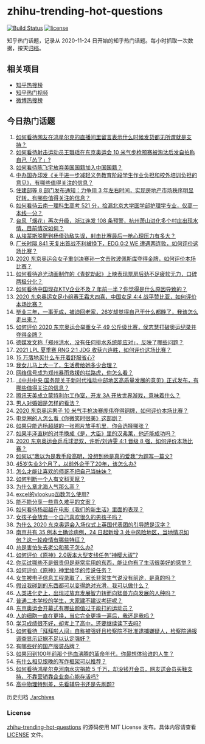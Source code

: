# zhihu-trending-hot-questions

[![Build Status](https://github.com/justjavac/zhihu-trending-hot-questions/workflows/ci/badge.svg?branch=master)](https://github.com/justjavac/zhihu-trending-hot-questions/actions)
[![license](https://img.shields.io/github/license/justjavac/zhihu-trending-hot-questions)](https://github.com/justjavac/zhihu-trending-hot-questions/blob/master/LICENSE)

知乎热门话题，记录从 2020-11-24 日开始的知乎热门话题。每小时抓取一次数据，按天[归档](./archives)。

## 相关项目

- [知乎热搜榜](https://github.com/justjavac/zhihu-trending-top-search)
- [知乎热门视频](https://github.com/justjavac/zhihu-trending-hot-video)
- [微博热搜榜](https://github.com/justjavac/weibo-trending-hot-search)

## 今日热门话题

<!-- BEGIN -->
<!-- 最后更新时间 Sun Jul 25 2021 05:01:19 GMT+0800 (China Standard Time) -->

1. [如何看待网友在鸿星尔克的直播间里留言表示什么时候发货都无所谓就是支持？](https://www.zhihu.com/question/474386080)
1. [如何看待射击运动员王璐瑶在东京奥运会 10
   米气步枪预赛被淘汰后发自拍称自己「怂了」?](https://www.zhihu.com/question/474563492)
1. [如何看待陈飞宇放弃美国国籍加入中国国籍？](https://www.zhihu.com/question/474648421)
1. [中办国办印发《关于进一步减轻义务教育阶段学生作业负担和校外培训负担的意见》，有哪些值得关注的信息？](https://www.zhihu.com/question/474676101)
1. [住建部等 8 部门发布通知：力争用 3
   年左右时间，实现房地产市场秩序明显好转，有哪些值得关注的信息？](https://www.zhihu.com/question/474230030)
1. [如何看待云南一理科生高考 521
   分，捡漏北京大学医学部护理学专业，仅高一本线一分？](https://www.zhihu.com/question/473821513)
1. [台风「烟花」再次升级，浙江连发 108
   条预警，杭州萧山进化多个村庄出现水情，目前情况如何？](https://www.zhihu.com/question/474539445)
1. [从埃蒙斯脱靶到杨倩劲敌失误，射击比赛最后一枪心理压力有多大？](https://www.zhihu.com/question/474559012)
1. [厂长时隔 841 天复出首战不利被换下，EDG 0:2 WE
   遭遇两连败，如何评价这场比赛？](https://www.zhihu.com/question/474676020)
1. [2020
   东京奥运会女子重剑决赛孙一文击败波佩斯库夺得金牌，如何评价本场比赛？](https://www.zhihu.com/question/474684536)
1. [如何看待追光动画制作的《青蛇劫起》上映表现票房后劲不足疲软无力，口碑两极分化？](https://www.zhihu.com/question/474561301)
1. [如何看待中国现存KTV企业不及 7
   年前一半？你觉得是什么原因导致的？](https://www.zhihu.com/question/473902989)
1. [2020 东京奥运女足小组赛王霜大四喜，中国女足 4:4
   战平赞比亚，如何评价本场比赛？](https://www.zhihu.com/question/474637478)
1. [毕业三年，一事无成，被迫回老家，26岁却觉得自己干什么都晚了，我该怎么走出来？](https://www.zhihu.com/question/302335564)
1. [如何评价 2020 东京奥运会举重女子 49
   公斤级比赛，侯志慧打破奥运纪录并夺得金牌？](https://www.zhihu.com/question/474595812)
1. [德媒发文称「郑州洪水，没有任何排水系统能应对」，反映了哪些问题？](https://www.zhihu.com/question/474264183)
1. [2021 LPL 夏季赛 RNG 2:1 JDG
   收获六连胜，如何评价这场比赛？](https://www.zhihu.com/question/474652828)
1. [15 万落地买什么车开着舒服省心?](https://www.zhihu.com/question/441839447)
1. [我女儿马上大一了，生活费给她多少合理？](https://www.zhihu.com/question/470906807)
1. [网络信号成为郑州暴雨救援的拦路虎，你怎么看？](https://www.zhihu.com/question/473805337)
1. [《中共中央
   国务院关于新时代推动中部地区高质量发展的意见》正式发布，有哪些值得关注的信息？](https://www.zhihu.com/question/474037359)
1. [腾讯天美成立蒙特利尔工作室，开发 3A 开放世界游戏，意味着什么？](https://www.zhihu.com/question/473379906)
1. [男人对婚姻是怎样的看法？](https://www.zhihu.com/question/457019241)
1. [2020 东京奥运男子 10
   米气手枪决赛庞伟夺得铜牌，如何评价本场比赛？](https://www.zhihu.com/question/474619854)
1. [电竞圈的人怎么看《你微笑时很美》这部剧？](https://www.zhihu.com/question/466744188)
1. [如果只能选杨超越的一张照片放手机里，你会选择哪张？](https://www.zhihu.com/question/474600344)
1. [如果半泽直树的对手换成《是，大臣》里的汉弗莱，他还能成功吗？](https://www.zhihu.com/question/435120521)
1. [2020 东京奥运会乒乓球混双，许昕/刘诗雯 4:1 晋级 8
   强，如何评价本场比赛？](https://www.zhihu.com/question/474584982)
1. [如何以“我以为是我手段高明，没想到他是真的爱我”为题写一篇文?](https://www.zhihu.com/question/466644698)
1. [45岁失业3个月了，以前外企干了20年，该怎么办?](https://www.zhihu.com/question/453104891)
1. [怎么才能让喜欢的师哥不把自己当妹妹？](https://www.zhihu.com/question/470081086)
1. [如何判断一个人有文科天赋？](https://www.zhihu.com/question/438266130)
1. [为什么章北海人气那么高？](https://www.zhihu.com/question/468915692)
1. [excel的vlookup函数怎么使用?](https://www.zhihu.com/question/29178585)
1. [能不能分享一些意久难平的文案？](https://www.zhihu.com/question/461769273)
1. [如何看待杨超越在电影《我们的新生活》里面的表现？](https://www.zhihu.com/question/474120689)
1. [女孩子会放弃一个自己喜欢很久的男孩子吗？](https://www.zhihu.com/question/464730953)
1. [为什么 2020 东京奥运会入场仪式上英国代表团的引导牌是汉字？](https://www.zhihu.com/question/474354660)
1. [南京共有 35 例本土确诊病例，24 日起新增 3
   处中风险地区，当地情况如何？这一轮疫情有哪些特征？](https://www.zhihu.com/question/473973235)
1. [总是害怕失去老公和孩子怎么办?](https://www.zhihu.com/question/474097893)
1. [如何评价《原神》2.0版本大型支线任务“神樱大祓”?](https://www.zhihu.com/question/473856350)
1. [你买过哪些不是很贵但是非常实用的东西，能让你有了生活很美好的感觉？](https://www.zhihu.com/question/24408055)
1. [如何评价《原神》神里绫华的传说任务？](https://www.zhihu.com/question/473753669)
1. [女生被电子信息工程录取了，家长非常生气说没有前途，是真的吗？](https://www.zhihu.com/question/416930911)
1. [假设我碰到的东西都可以变得绝对光滑，我可以做什么？](https://www.zhihu.com/question/449145769)
1. [人类进化史上，出现过放弃发展智力转而向猛兽方向发展的人种吗？](https://www.zhihu.com/question/472489699)
1. [普通二本学校的学生，大家建不建议考研呢？](https://www.zhihu.com/question/461248842)
1. [东京奥运会开幕式有哪些颜值过于能打的运动员？](https://www.zhihu.com/question/474356978)
1. [人的细胞一直在更换，当它完全更换一遍后，我还是我吗？](https://www.zhihu.com/question/473957583)
1. [学习成绩很不好，却考上了高中，还要继续读下去吗?](https://www.zhihu.com/question/474572734)
1. [如何看待「拜拜啦人间」自称被强奸且检察院不批准逮捕嫌疑人，检察院通报调查显示证据不足以认定强奸？](https://www.zhihu.com/question/473129165)
1. [有哪些好的国产服装品牌？](https://www.zhihu.com/question/22012673)
1. [如果回到100年前那个热血沸腾的革命年代，你最想体验谁的人生？](https://www.zhihu.com/question/460118166)
1. [有什么相见恨晚的写作框架可以推荐？](https://www.zhihu.com/question/472699569)
1. [如何看待鸿星尔克河南水灾捐款 5
   千万，却没钱开会员，网友送会员买鞋支持，不靠营销靠企业良心能存活吗?](https://www.zhihu.com/question/474120928)
1. [高中物理特别差，先看辅导书还是先刷题?](https://www.zhihu.com/question/375722639)

<!-- END -->

历史归档 [./archives](./archives)

### License

[zhihu-trending-hot-questions](https://github.com/justjavac/zhihu-trending-hot-questions)
的源码使用 MIT License 发布。具体内容请查看 [LICENSE](./LICENSE) 文件。
